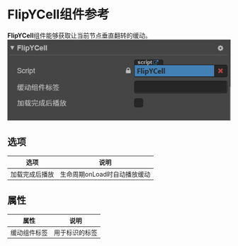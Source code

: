 # FlipYCell组件参考

**FlipYCell**组件能够获取让当前节点垂直翻转的缓动。
![image-20201108125355188](https://raw.githubusercontent.com/chichinohaha/Tweener/gh-pages/docs/Sources/flipy.png)

## 选项

| 选项           | 说明                         |
| -------------- | ---------------------------- |
| 加载完成后播放 | 生命周期onLoad时自动播放缓动 |

## 属性

| 属性         | 说明           |
| ------------ | -------------- |
| 缓动组件标签 | 用于标识的标签 |

